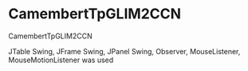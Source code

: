 # CamembertTpGLIM2CCN
CamembertTpGLIM2CCN

JTable Swing, JFrame Swing, JPanel Swing, Observer, MouseListener, MouseMotionListener was used

